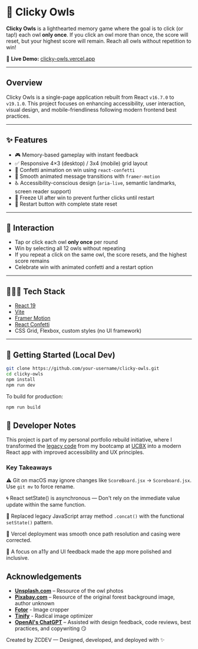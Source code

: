 # 🦉 Clicky Owls

**Clicky Owls** is a lighthearted memory game where the goal is to click (or tap!) each owl **only once**. If you click an owl more than once, the score will reset, but your highest score will remain. Reach all owls without repetition to win!

🔗 **Live Demo:** [clicky-owls.vercel.app](https://clicky-owls.vercel.app)

---

## Overview

Clicky Owls is a single-page application rebuilt from React `v16.7.0` to `v19.1.0`. This project focuses on enhancing accessibility, user interaction, visual design, and mobile-friendliness following modern frontend best practices.

---

## ✨ Features

- 🎮 Memory-based gameplay with instant feedback
- ✅ Responsive 4×3 (desktop) / 3x4 (mobile) grid layout
- 🎉 Confetti animation on win using `react-confetti`
- 💬 Smooth animated message transitions with `framer-motion`
- ♿️ Accessibility-conscious design (`aria-live`, semantic landmarks, screen reader support)
- 🧠 Freeze UI after win to prevent further clicks until restart
- 🔁 Restart button with complete state reset

---

## 📱 Interaction

- Tap or click each owl **only once** per round
- Win by selecting all 12 owls without repeating
- If you repeat a click on the same owl, the score resets, and the highest score remains
- Celebrate win with animated confetti and a restart option

---

## 👩🏻‍💻 Tech Stack

- [React 19](https://reactjs.org/)
- [Vite](https://vitejs.dev/)
- [Framer Motion](https://www.framer.com/motion/)
- [React Confetti](https://www.npmjs.com/package/react-confetti)
- CSS Grid, Flexbox, custom styles (no UI framework)

---

## 🚀 Getting Started (Local Dev)

```bash
git clone https://github.com/your-username/clicky-owls.git
cd clicky-owls
npm install
npm run dev
```

To build for production:
```bash
npm run build
```

## 🧠 Developer Notes

This project is part of my personal portfolio rebuild initiative, where I transformed the [legacy code](https://github.com/zcdev/clicky-owls-old) from my bootcamp at [UCBX](https://extension.berkeley.edu/) into a modern React app with improved accessibility and UX principles.

### Key Takeaways

⚠️ Git on macOS may ignore changes like `ScoreBoard.jsx` → `Scoreboard.jsx`. Use `git mv` to force rename.

🌀 React setState() is asynchronous — Don't rely on the immediate value update within the same function.

🧩 Replaced legacy JavaScript array method `.concat()` with the functional `setState()` pattern.

🧪 Vercel deployment was smooth once path resolution and casing were corrected.

🎨 A focus on a11y and UI feedback made the app more polished and inclusive.

## Acknowledgements

- **[Unsplash.com](https://unsplash.com)** – Resource of the owl photos
- **[Pixabay.com](https://pixabay.com)** – Resource of the original forest background image, author unknown
- **[Fotor](https://www.fotor.com/photo-editor-app/editor/basic)** - Image cropper
- **[Tinify](https://tinypng.com)** - Radical image optimizer
- **[OpenAI's ChatGPT](https://chatgpt.com)** – Assisted with design feedback, code reviews, best practices, and copywriting 😏

Created by ZCDEV — Designed, developed, and deployed with ✨